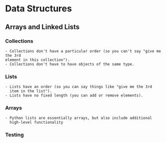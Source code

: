 # Data Structures

## Arrays and Linked Lists

### Collections
	- Collections don't have a particular order (so you can't say "give me the 3rd
	element in this collection").
	- Collections don't have to have objects of the same type.

### Lists
	- Lists have an order (so you can say things like "give me the 3rd
	  item in the list").
	- Lists have no fixed length (you can add or remove elements).

### Arrays
	- Python lists are essentially arrays, but also include additional
	  high-level functionality


### Testing